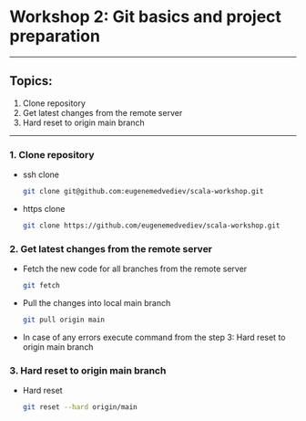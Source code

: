 # Workshop 2: Git basics and project preparation
---

## Topics:
1. Clone repository
2. Get latest changes from the remote server
3. Hard reset to origin main branch

---

### 1. Clone repository

- ssh clone
  ```sh
  git clone git@github.com:eugenemedvediev/scala-workshop.git
  ```
- https clone
  ```sh
  git clone https://github.com/eugenemedvediev/scala-workshop.git
  ```

### 2. Get latest changes from the remote server

- Fetch the new code for all branches from the remote server
  ```sh
  git fetch
  ```
- Pull the changes into local main branch
  ```sh
  git pull origin main
  ```
- In case of any errors execute command from the step 3: Hard reset to origin main branch
 
### 3. Hard reset to origin main branch

- Hard reset
  ```sh
  git reset --hard origin/main
  ```
  
